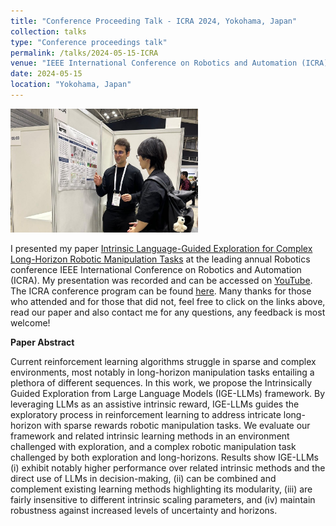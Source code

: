 ```yaml
---
title: "Conference Proceeding Talk - ICRA 2024, Yokohama, Japan"
collection: talks
type: "Conference proceedings talk"
permalink: /talks/2024-05-15-ICRA
venue: "IEEE International Conference on Robotics and Automation (ICRA) 2024"
date: 2024-05-15
location: "Yokohama, Japan"
---
```


<img src="/images/icra_presentation.png" alt="Description of image" width="300"/>

I presented my paper [Intrinsic Language-Guided Exploration for Complex Long-Horizon Robotic Manipulation Tasks](https://arxiv.org/abs/2309.16347) at the leading annual Robotics conference IEEE International Conference on Robotics and Automation (ICRA). My presentation was recorded and can be accessed on [YouTube](https://www.youtube.com/watch?v=mRhXfgBllSs). The ICRA conference program can be found [here](https://ras.papercept.net/conferences/conferences/ICRA24/program/ICRA24_ProgramAtAGlanceWeb.html). Many thanks for those who attended and for those that did not, feel free to click on the links above, read our paper and also contact me for any questions, any feedback is most welcome!

<b> Paper Abstract </b>

Current reinforcement learning algorithms struggle in sparse and complex environments, most notably in long-horizon manipulation tasks entailing a plethora of different sequences. In this work, we propose the Intrinsically Guided Exploration from Large Language Models (IGE-LLMs) framework. By leveraging LLMs as an assistive intrinsic reward, IGE-LLMs guides the exploratory process in reinforcement learning to address intricate long-horizon with sparse rewards robotic manipulation tasks. We evaluate our framework and related intrinsic learning methods in an environment challenged with exploration, and a complex robotic manipulation task challenged by both exploration and long-horizons. Results show IGE-LLMs (i) exhibit notably higher performance over related intrinsic methods and the direct use of LLMs in decision-making, (ii) can be combined and complement existing learning methods highlighting its modularity, (iii) are fairly insensitive to different intrinsic scaling parameters, and (iv) maintain robustness against increased levels of uncertainty and horizons.



